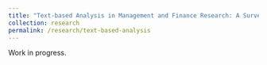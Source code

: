 ```yaml
---
title: "Text-based Analysis in Management and Finance Research: A Survey"
collection: research
permalink: /research/text-based-analysis
---
```


Work in progress.